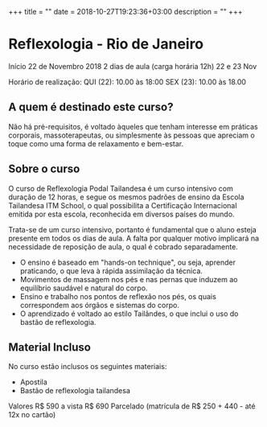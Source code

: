 +++
title = ""
date = 2018-10-27T19:23:36+03:00
description = ""
+++

# Reflexologia - Rio de Janeiro

Início 22 de Novembro 2018
2 dias de aula (carga horária 12h)
22 e 23 Nov​

Horário de realização:
QUI (22): 10.00 às 18:00
SEX (23): 10.00 às 18.00

## A quem é destinado este curso?
Não há pré-requisitos, é voltado àqueles que tenham interesse em práticas corporais, massoterapeutas, ou simplesmente às pessoas que apreciam o toque como uma forma de relaxamento e bem-estar.

## Sobre o curso

O curso de Reflexologia Podal Tailandesa é um curso intensivo com duração de 12 horas, e segue os mesmos padrões de ensino da Escola Tailandesa ITM School, o qual possibilita a Certificação Internacional emitida por esta escola, reconhecida em diversos países do mundo.

Trata-se de um curso intensivo, portanto é fundamental que o aluno esteja presente em todos os dias de aula. A falta por qualquer motivo implicará na necessidade de reposição de aula, o qual é cobrado separadamente.

- O ensino é baseado em "hands-on technique", ou seja, aprender praticando, o que leva à rápida assimilação da técnica.
- Movimentos de massagem nos pés e nas pernas que induzem ao equilíbrio saudável e natural do corpo.
- Ensino e trabalho nos pontos de reflexão nos pés, os quais correspondem aos órgãos e sistemas do corpo.
- O aprendizado é voltado ao estilo Tailândes, o que inclui o uso do bastão de reflexologia.

## Material Incluso
No curso estão inclusos os seguintes materiais:
- Apostila
- Bastão de reflexologia tailandesa

Valores
R$ 590 a vista 
R$ 690 Parcelado (matrícula de R$ 250 + 440 - até 12x no cartão)
